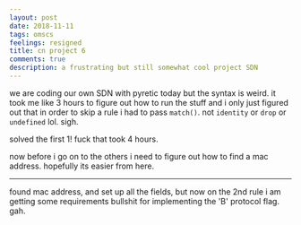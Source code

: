 ```yaml
---
layout: post
date: 2018-11-11
tags: omscs
feelings: resigned
title: cn project 6
comments: true
description: a frustrating but still somewhat cool project SDN
---
```


we are coding our own SDN with pyretic today but the syntax is weird. it took me like 3 hours to figure out how to run the stuff and i only just figured out that in order to skip a rule i had to pass `match()`. not `identity` or `drop` or `undefined` lol. sigh.

solved the first 1! fuck that took 4 hours.

now before i go on to the others i need to figure out how to find a mac address. hopefully its easier from here.

---

found mac address, and set up all the fields, but now on the 2nd rule i am getting some requirements bullshit for implementing the 'B' protocol flag. gah.
